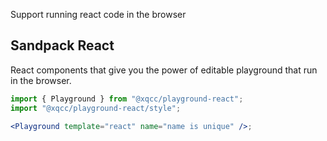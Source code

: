 Support running react code in the browser

## Sandpack React

React components that give you the power of editable playground that run in the browser.

```jsx
import { Playground } from "@xqcc/playground-react";
import "@xqcc/playground-react/style";

<Playground template="react" name="name is unique" />;
```
